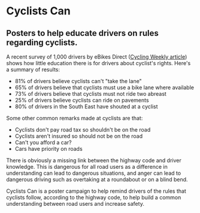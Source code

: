 # Cyclists Can
## Posters to help educate drivers on rules regarding cyclists.

A recent survey of 1,000 drivers by eBikes Direct ([Cycling Weekly article](http://www.cyclingweekly.com/news/latest-news/study-reveals-just-how-little-some-motorists-know-about-cyclists-rights-332631)) shows how little education there is for drivers about cyclist's rights. Here's a summary of results:

 - 81% of drivers believe cyclists can't "take the lane"
 - 65% of drivers believe that cyclists must use a bike lane where available
 - 73% of drivers believe that cyclists must not ride two abreast
 - 25% of drivers believe cyclists can ride on pavements
 - 80% of drivers in the South East have shouted at a cyclist
 
Some other common remarks made at cyclists are that:

 - Cyclists don't pay road tax so shouldn't be on the road
 - Cyclists aren't insured so should not be on the road
 - Can't you afford a car?
 - Cars have priority on roads
 
There is obviously a missing link between the highway code and driver knowledge. This is dangerous for all road users as a difference in understanding can lead to dangerous situations, and anger can lead to dangerous driving such as overtaking at a roundabout or on a blind bend.

Cyclists Can is a poster campaign to help remind drivers of the rules that cyclists follow, according to the highway code, to help build a common understanding between road users and increase safety.
